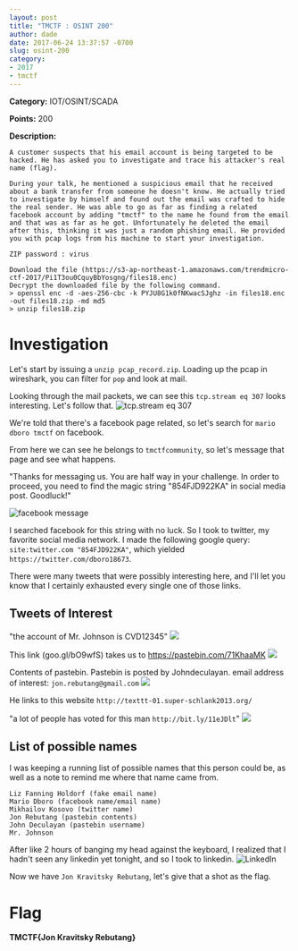 ```yaml
---
layout: post
title: "TMCTF : OSINT 200"
author: dade
date: 2017-06-24 13:37:57 -0700
slug: osint-200
category:
- 2017
- tmctf
---
```

**Category:** IOT/OSINT/SCADA

**Points:** 200

**Description:**

```
A customer suspects that his email account is being targeted to be hacked. He has asked you to investigate and trace his attacker's real name (flag).

During your talk, he mentioned a suspicious email that he received about a bank transfer from someone he doesn't know. He actually tried to investigate by himself and found out the email was crafted to hide the real sender. He was able to go as far as finding a related facebook account by adding "tmctf" to the name he found from the email and that was as far as he got. Unfortunately he deleted the email after this, thinking it was just a random phishing email. He provided you with pcap logs from his machine to start your investigation.

ZIP password : virus

Download the file (https://s3-ap-northeast-1.amazonaws.com/trendmicro-ctf-2017/Pi1T3ou0CquyBbYosgng/files18.enc)
Decrypt the downloaded file by the following command.
> openssl enc -d -aes-256-cbc -k PYJU8G1k0fNKwacSJghz -in files18.enc -out files18.zip -md md5
> unzip files18.zip
```

# Investigation
Let's start by issuing a `unzip pcap_record.zip`. Loading up the pcap in wireshark, you can filter for `pop` and look at mail. 

Looking through the mail packets, we can see this `tcp.stream eq 307` looks interesting. Let's follow that.
![tcp.stream eq 307](https://i.gyazo.com/f331610179ab2f45767a546814d345b4.png)

We're told that there's a facebook page related, so let's search for `mario dboro tmctf` on facebook.

From here we can see he belongs to `tmctfcommunity`, so let's message that page and see what happens.

"Thanks for messaging us. You are half way in your challenge. In order to proceed, you need to find the magic string "854FJD922KA" in social media post. Goodluck!"

![facebook message](https://i.gyazo.com/e1e9e82e57bc00ebe84f14acd0472957.png)

I searched facebook for this string with no luck. So I took to twitter, my favorite social media network. I made the following google query: `site:twitter.com "854FJD922KA"`, which yielded `https://twitter.com/dboro18673`.

There were many tweets that were possibly interesting here, and I'll let you know that I certainly exhausted every single one of those links.

## Tweets of Interest
"the account of Mr. Johnson is CVD12345"
![](https://i.gyazo.com/15eb8747fa3d02ae836eb14fb99eea2d.png)

This link (goo.gl/bO9wfS) takes us to https://pastebin.com/71KhaaMK
![](https://i.gyazo.com/20ab3368e885a1a46f08b1a1ec52d909.png)

Contents of pastebin. Pastebin is posted by Johndeculayan. email address of interest: `jon.rebutang@gmail.com`
![](https://i.gyazo.com/fae07d224b4730122ce4b7efc5657aea.png)

He links to this website `http://texttt-01.super-schlank2013.org/`

"a lot of people has voted for this man `http://bit.ly/11eJDlt`"
![](https://i.gyazo.com/a243b5212e62ee5aeec0849afdde194d.png)

## List of possible names
I was keeping a running list of possible names that this person could be, as well as a note to remind me where that name came from.

```
Liz Fanning Holdorf (fake email name)
Mario Dboro (facebook name/email name)
Mikhailov Kosovo (twitter name)
Jon Rebutang (pastebin contents)
John Deculayan (pastebin username)
Mr. Johnson
```

After like 2 hours of banging my head against the keyboard, I realized that I hadn't seen any linkedin yet tonight, and so I took to linkedin.
![LinkedIn](https://i.gyazo.com/6a3d061de58ee8742490777699e5d606.png)

Now we have `Jon Kravitsky Rebutang`, let's give that a shot as the flag.

# Flag
**TMCTF{Jon Kravitsky Rebutang}**
